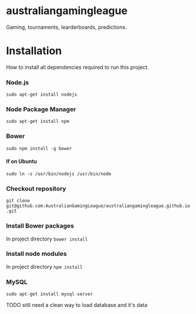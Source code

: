 # australiangamingleague
Gaming, tournaments, learderboards, predictions. 

# Installation
How to install all dependencies required to run this project.

### Node.js
`sudo apt-get install nodejs`

### Node Package Manager
`sudo apt-get install npm`

### Bower
`sudo npm install -g bower`

#### If on Ubuntu
`sudo ln -s /usr/bin/nodejs /usr/bin/node`

### Checkout repository
`git clone git@github.com:AustralianGamingLeague/australiangamingleague.github.io.git`

### Install Bower packages
In project directory `bower install`

### Install node modules
In project directory `npm install`

### MySQL
`sudo apt-get install mysql-server`

TODO still need a clean way to load database and it's data
